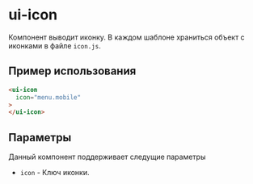 # ui-icon
  Компонент выводит иконку. В каждом шаблоне храниться объект с иконками в файле `icon.js`.

## Пример использования

````html
<ui-icon
  icon="menu.mobile"
>
</ui-icon>
````

## Параметры

Данный компонент поддерживает следущие параметры

* `icon` - Ключ иконки.